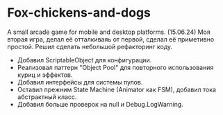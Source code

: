 # Fox-chickens-and-dogs
A small arcade game for mobile and desktop platforms. (15.06.24)
Моя вторая игра, делал её отталкиваяь от первой, сделал её приметивно простой. Решил сделать небольшой рефакторинг коду.

- Добавил ScriptableObject для конфигурации.
- Реализовал паттерн "Object Pool" для повторного использования куриц и эффектов.
- Добавил интерфейсы для системы пулов.
- Оставил прежним State Machine (Animator как FSM), добавил тока абстрактный класс.
- Добавил больше проверок на null и Debug.LogWarning.
